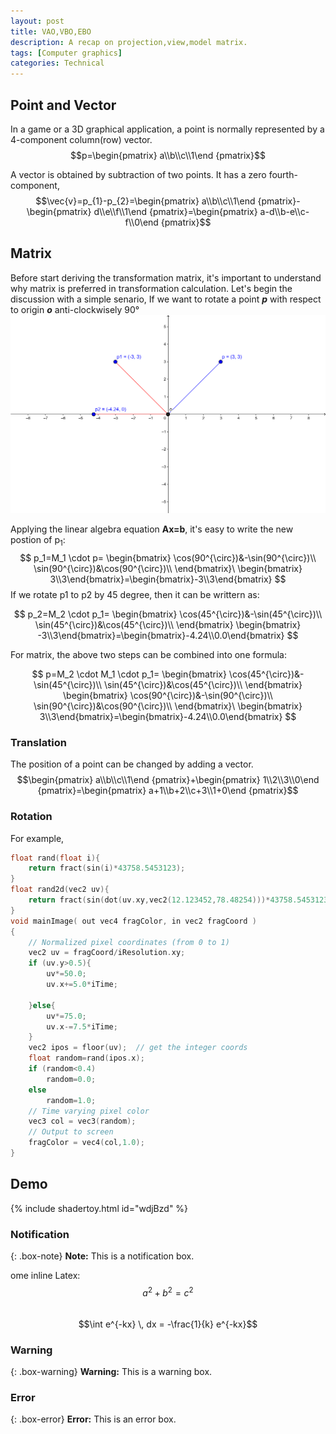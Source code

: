 ```yaml
---
layout: post
title: VAO,VBO,EBO
description: A recap on projection,view,model matrix.
tags: [Computer graphics]
categories: Technical
---
```


## Point and Vector
In a game or a 3D graphical application, a point is normally represented by a 4-component column(row) vector.  
$$p=\begin{pmatrix}
a\\b\\c\\1\end
{pmatrix}$$

A vector is obtained by subtraction of two points. It has a zero fourth-component,$$\vec{v}=p_{1}-p_{2}=\begin{pmatrix}
a\\b\\c\\1\end
{pmatrix}-\begin{pmatrix}
d\\e\\f\\1\end
{pmatrix}=\begin{pmatrix}
a-d\\b-e\\c-f\\0\end
{pmatrix}$$
## Matrix
Before start deriving the transformation matrix, it's important to understand why matrix is preferred in transformation calculation. 
Let's begin the discussion with a simple senario, If we want to rotate a point _**p**_ with respect to origin _**o**_ anti-clockwisely 90&deg;  
![](/assets/img/post/rotation.png)

Applying the linear algebra equation **Ax=b**, it's easy to write the new postion of p<sub>1</sub>:
$$
p_1=M_1 \cdot p=
\begin{bmatrix}
\cos(90^{\circ})&-\sin(90^{\circ})\\
\sin(90^{\circ})&\cos(90^{\circ})\\
\end{bmatrix}\ \begin{bmatrix}
3\\3\end{bmatrix}=\begin{bmatrix}-3\\3\end{bmatrix}
$$
If we rotate p1 to p2 by 45 degree, then it can be writtern as:

$$
p_2=M_2 \cdot p_1=
\begin{bmatrix}
\cos(45^{\circ})&-\sin(45^{\circ})\\
\sin(45^{\circ})&\cos(45^{\circ})\\
\end{bmatrix} \begin{bmatrix}
-3\\3\end{bmatrix}=\begin{bmatrix}-4.24\\0.0\end{bmatrix}
$$

For matrix, the above two steps can be combined into one formula:

$$
p=M_2 \cdot M_1 \cdot p_1=
\begin{bmatrix}
\cos(45^{\circ})&-\sin(45^{\circ})\\
\sin(45^{\circ})&\cos(45^{\circ})\\
\end{bmatrix}
\begin{bmatrix}
\cos(90^{\circ})&-\sin(90^{\circ})\\
\sin(90^{\circ})&\cos(90^{\circ})\\
\end{bmatrix}\ \begin{bmatrix}
3\\3\end{bmatrix}=\begin{bmatrix}-4.24\\0.0\end{bmatrix}
$$

### Translation
The position of a point can be changed by adding a vector.$$\begin{pmatrix}
a\\b\\c\\1\end
{pmatrix}+\begin{pmatrix}
1\\2\\3\\0\end
{pmatrix}=\begin{pmatrix}
a+1\\b+2\\c+3\\1+0\end
{pmatrix}$$
### Rotation
For example,
```cpp
float rand(float i){
	return fract(sin(i)*43758.5453123);
}
float rand2d(vec2 uv){
    return fract(sin(dot(uv.xy,vec2(12.123452,78.48254)))*43758.5453123);
}
void mainImage( out vec4 fragColor, in vec2 fragCoord )
{
    // Normalized pixel coordinates (from 0 to 1)
    vec2 uv = fragCoord/iResolution.xy;
    if (uv.y>0.5){
        uv*=50.0;
        uv.x+=5.0*iTime;
   
    }else{
        uv*=75.0;
        uv.x-=7.5*iTime;
    }
    vec2 ipos = floor(uv);  // get the integer coords
    float random=rand(ipos.x);
    if (random<0.4)
        random=0.0;
    else
        random=1.0;
    // Time varying pixel color
    vec3 col = vec3(random);
    // Output to screen
    fragColor = vec4(col,1.0);
}

```

## Demo

{% include shadertoy.html id="wdjBzd" %} 

### Notification

{: .box-note}
**Note:** This is a notification box.

ome inline Latex: $$a^2 + b^2 = c^2$$  
$$\int e^{-kx} \, dx = -\frac{1}{k} e^{-kx}$$
### Warning

{: .box-warning}
**Warning:** This is a warning box.

### Error

{: .box-error}
**Error:** This is an error box.
